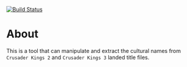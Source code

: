 [![Build Status](https://github.com/hmlendea/ck-cultural-names-manager/actions/workflows/dotnet.yml/badge.svg)](https://github.com/hmlendea/ck-cultural-names-manager/actions/workflows/dotnet.yml)

# About

This is a tool that can manipulate and extract the cultural names from `Crusader Kings 2` and `Crusader Kings 3` landed title files.
